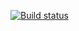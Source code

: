 [![Build status](https://ci.appveyor.com/api/projects/status/nuitanqxtt0ylvk5?svg=true)](https://ci.appveyor.com/project/BerezovTimur/selenium)